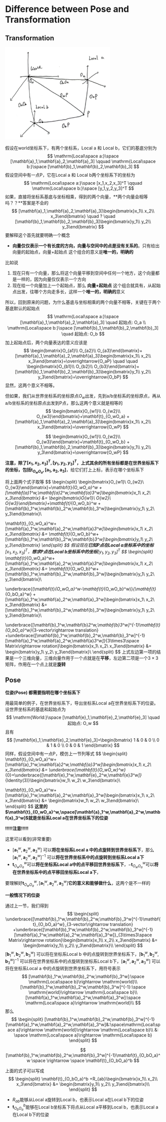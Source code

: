 # Difference between Pose and Transformation

## Transformation

<img src="figures/Difference_between_Pose_Transformation/transformation_example.png" style="zoom:70%;" />

假设在world坐标系下，有两个坐标系，Local a 和 Local b，它们的基底分别为
$$
\mathrm{Local\space a:}\space [\mathbf{a}_1,\mathbf{a}_2,\mathbf{a}_3]
\qquad \mathrm{Local\space b:}\space [\mathbf{b}_1,\mathbf{b}_2,\mathbf{b}_3]
$$
假设空间中有一点P，它在Local a 和 Local b两个坐标系下的坐标为
$$
\mathrm{Local\space a:}\space [x_1,x_2,x_3]^T
\qquad \mathrm{Local\space b:}\space [y_1,y_2,y_3]^T
$$
如果，直接将坐标系基底与坐标相乘，得到的两个向量，**两个向量会相等吗？？**答案是不会的
$$
[\mathbf{a}_1,\mathbf{a}_2,\mathbf{a}_3]\begin{bmatrix}x_1\\ x_2\\ x_3\end{bmatrix}
\quad ? \quad
[\mathbf{b}_1,\mathbf{b}_2,\mathbf{b}_3]\begin{bmatrix}y_1\\ y_2\\ y_3\end{bmatrix}
$$
要解释这个首先就要明确一个概念

- **向量仅仅表示一个有长度的方向，向量与空间中的点是没有关系的**。只有给出向量的起始点，向量+起始点 这个组合的意义是**唯一的，明确的**

比如说

1. 现在只有一个向量，那么将这个向量平移到空间中任何一个地方，这个向量都是一样的，因为向量仅仅表示一个方向
2. 现在给一个向量加上一个起始点，那么 **向量+起始点** 这个组合就具有，从起始点出发，往哪个方向走多长，这样一个**唯一的，明确的**意义

所以，回到原来的问题，为什么基底与坐标相乘的两个向量不相等，关键在于两个基底默认的起始点
$$
\mathrm{Local\space a:}\space [\mathbf{a}_1,\mathbf{a}_2,\mathbf{a}_3] \quad 起始点: O_a
\\
\mathrm{Local\space b:}\space [\mathbf{b}_1,\mathbf{b}_2,\mathbf{b}_3] \quad 起始点: O_b
$$
加上起始点后，两个向量表达的意义应该是
$$
\begin{bmatrix}O_{a1}\\ O_{a2}\\ O_{a3}\end{bmatrix}+[\mathbf{a}_1,\mathbf{a}_2,\mathbf{a}_3]\begin{bmatrix}x_1\\ x_2\\ x_3\end{bmatrix}=\overrightarrow{O_aP}
\quad  \quad
\begin{bmatrix}O_{b1}\\ O_{b2}\\ O_{b3}\end{bmatrix}+[\mathbf{b}_1,\mathbf{b}_2,\mathbf{b}_3]\begin{bmatrix}y_1\\ y_2\\ y_3\end{bmatrix}=\overrightarrow{O_bP}
$$
显然，这两个意义不相等。

但如果，我们从世界坐标系的坐标原点$O_w$出发，先到a/b坐标系的坐标原点，再从a/b坐标系的坐标原点出发到P点，那么这两个意义就是相等的
$$
\begin{bmatrix}O_{w1}\\ O_{w2}\\ O_{w3}\end{bmatrix}+\mathbf{t}_{O_wO_a}
+[\mathbf{a}_1,\mathbf{a}_2,\mathbf{a}_3]\begin{bmatrix}x_1\\ x_2\\ x_3\end{bmatrix}=\overrightarrow{O_wP}
$$

$$
\begin{bmatrix}O_{w1}\\ O_{w2}\\ O_{w3}\end{bmatrix}+\mathbf{t}_{O_wO_b}
+[\mathbf{b}_1,\mathbf{b}_2,\mathbf{b}_3]\begin{bmatrix}y_1\\ y_2\\ y_3\end{bmatrix}=\overrightarrow{O_wP}
$$

**注意，除了$[x_1,x_2,x_3]^T,[y_1,y_2,y_3]^T$，上式其余的所有坐标都是在世界坐标系下的坐标，包括$\mathbf{t}_{O_wO_a},[\mathbf{a}_1,\mathbf{a}_2,\mathbf{a}_3]$**，给它们打上上标，表示在哪个坐标系下

将上面两个式子取等
$$
\begin{split}
\begin{bmatrix}O_{w1}\\ O_{w2}\\ O_{w3}\end{bmatrix}+\mathbf{t}_{O_wO_a}^w
+[\mathbf{a}_1^w,\mathbf{a}_2^w,\mathbf{a}_3^w]\begin{bmatrix}x_1\\ x_2\\ x_3\end{bmatrix}
&=
\begin{bmatrix}O_{w1}\\ O_{w2}\\ O_{w3}\end{bmatrix}+\mathbf{t}_{O_wO_b}^w
+[\mathbf{b}_1^w,\mathbf{b}_2^w,\mathbf{b}_3^w]\begin{bmatrix}y_1\\ y_2\\ y_3\end{bmatrix}\\

\mathbf{t}_{O_wO_a}^w+[\mathbf{a}_1^w,\mathbf{a}_2^w,\mathbf{a}_3^w]\begin{bmatrix}x_1\\ x_2\\ x_3\end{bmatrix}
&=
\mathbf{t}_{O_wO_b}^w+[\mathbf{b}_1^w,\mathbf{b}_2^w,\mathbf{b}_3^w]\begin{bmatrix}y_1\\ y_2\\ y_3\end{bmatrix}
\end{split}
$$
假设现在**已知P点在Local a坐标系中的坐标**$[x_1,x_2,x_3]^T$，**想求P点在Local b坐标系中的坐标**$[y_1,y_2,y_3]^T$
$$
\begin{split}
\mathbf{t}_{O_wO_a}^w+[\mathbf{a}_1^w,\mathbf{a}_2^w,\mathbf{a}_3^w]\begin{bmatrix}x_1\\ x_2\\ x_3\end{bmatrix}
&=
\mathbf{t}_{O_wO_b}^w+[\mathbf{b}_1^w,\mathbf{b}_2^w,\mathbf{b}_3^w]\begin{bmatrix}y_1\\ y_2\\ y_3\end{bmatrix}\\

\underbrace{(\mathbf{t}_{O_wO_a}^w-\mathbf{t}_{O_wO_b}^w)}_{\mathbf{t}_{O_bO_a}^w}
+[\mathbf{a}_1^w,\mathbf{a}_2^w,\mathbf{a}_3^w]\begin{bmatrix}x_1\\ x_2\\ x_3\end{bmatrix}
&=
[\mathbf{b}_1^w,\mathbf{b}_2^w,\mathbf{b}_3^w]\begin{bmatrix}y_1\\ y_2\\ y_3\end{bmatrix}\\

\underbrace{[\mathbf{b}_1^w,\mathbf{b}_2^w,\mathbf{b}_3^w]^{-1}\mathbf{t}_{O_bO_a}^w}_{3-vector\rightarrow translation}
+\underbrace{[\mathbf{b}_1^w,\mathbf{b}_2^w,\mathbf{b}_3^w]^{-1}[\mathbf{a}_1^w,\mathbf{a}_2^w,\mathbf{a}_3^w]}_{3\times3\space Matrix\rightarrow rotation}\begin{bmatrix}x_1\\ x_2\\ x_3\end{bmatrix}
&=
\begin{bmatrix}y_1\\ y_2\\ y_3\end{bmatrix}\\
\end{split}
$$
上式左边第一项的结果是一个三维向量，三维向量作用于一个点就是在**平移**，左边第二项是一个$3\times3$矩阵，作用在一个点上就是**旋转**

## Pose

**位姿(Pose) 都需要指明在哪个坐标系下**

用最简单的例子，在世界坐标系下，导出坐标系Local a在世界坐标系下的位姿。设世界坐标系的基底和起始点为
$$
\mathrm{World:}\space [\mathbf{e}_1,\mathbf{e}_2,\mathbf{e}_3] \quad 起始点: O_w
$$
且有
$$
[\mathbf{e}_1,\mathbf{e}_2,\mathbf{e}_3]=\begin{bmatrix}
1 & 0 & 0 \\ 0 & 1 & 0 \\ 0 & 0 & 1 
\end{bmatrix}
$$
同样，假设空间中有一点P，模仿上一节列等式
$$
\begin{split}
\mathbf{t}_{O_wO_a}^w+[\mathbf{a}_1^w,\mathbf{a}_2^w,\mathbf{a}_3^w]\begin{bmatrix}x_1\\ x_2\\ x_3\end{bmatrix}
&=
\underbrace{\mathbf{t}_{O_wO_w}^w}_{0}+\underbrace{[\mathbf{e}_1^w,\mathbf{e}_2^w,\mathbf{e}_3^w]}_{Identity(3)}\begin{bmatrix}w_1\\ w_2\\ w_3\end{bmatrix}\\

\mathbf{t}_{O_wO_a}^w+[\mathbf{a}_1^w,\mathbf{a}_2^w,\mathbf{a}_3^w]\begin{bmatrix}x_1\\ x_2\\ x_3\end{bmatrix}
&=
\begin{bmatrix}w_1\\ w_2\\ w_3\end{bmatrix}\\
\end{split}
$$
**这里的$\mathbf{t}_{O_wO_a}^w,\space[\mathbf{a}_1^w,\mathbf{a}_2^w,\mathbf{a}_3^w]$就是坐标系Local a在世界坐标系下的位姿**

**!!!!!注意!!!!!**

这里可以看到(非常重要)

- $[\mathbf{a}_1^w,\mathbf{a}_2^w,\mathbf{a}_3^w]$ 可以**将在坐标系Local a 中的点旋转到世界坐标系下**，那么$[\mathbf{a}_1^w,\mathbf{a}_2^w,\mathbf{a}_3^w]^{-1}$ 可以**将在世界坐标系中的点旋转到坐标系Local a下**
- $\mathbf{t}_{O_wO_a}^w$可以**将在坐标系Local a中的点平移回世界坐标系下**，$-\mathbf{t}_{O_wO_a}^w$可以**将在世界坐标系中的点平移回坐标系Local a下**，

要理解好$\mathbf{t}_{O_wO_a}^w,[\mathbf{a}_1^w,\mathbf{a}_2^w,\mathbf{a}_3^w]$**它的意义和能够做什么**，这两个是不一样的



**一般情况下的位姿**

通过上一节，我们得到
$$
\begin{split}
\underbrace{[\mathbf{b}_1^w,\mathbf{b}_2^w,\mathbf{b}_3^w]^{-1}\mathbf{t}_{O_bO_a}^w}_{3-vector\rightarrow translation}
+\underbrace{[\mathbf{b}_1^w,\mathbf{b}_2^w,\mathbf{b}_3^w]^{-1}[\mathbf{a}_1^w,\mathbf{a}_2^w,\mathbf{a}_3^w]}_{3\times3\space Matrix\rightarrow rotation}\begin{bmatrix}x_1\\ x_2\\ x_3\end{bmatrix}
&=
\begin{bmatrix}y_1\\ y_2\\ y_3\end{bmatrix}\\
\end{split}
$$
$[\mathbf{b}_1^w,\mathbf{b}_2^w,\mathbf{b}_3^w]$ 可以将在坐标系Local b 中的点旋转到世界坐标系下，$[\mathbf{b}_1^w,\mathbf{b}_2^w,\mathbf{b}_3^w]^{-1}$ 可以将在世界坐标系中的点旋转到坐标系Local b下，$[\mathbf{a}_1^w,\mathbf{a}_2^w,\mathbf{a}_3^w]$ 可以将在坐标系Local a 中的点旋转到世界坐标系下，用符号表示
$$
[\mathbf{b}_1^w,\mathbf{b}_2^w,\mathbf{b}_3^w]:\space \mathrm{Local\space b}\rightarrow \mathrm{world}\\
[\mathbf{b}_1^w,\mathbf{b}_2^w,\mathbf{b}_3^w]^{-1}:\space \mathrm{world}\rightarrow \mathrm{Local\space b}\\
[\mathbf{a}_1^w,\mathbf{a}_2^w,\mathbf{a}_3^w]:\space \mathrm{Local\space a}\rightarrow \mathrm{world}\\
$$
那么
$$
\begin{split}
[\mathbf{b}_1^w,\mathbf{b}_2^w,\mathbf{b}_3^w]^{-1}[\mathbf{a}_1^w,\mathbf{a}_2^w,\mathbf{a}_3^w]&:\space\mathrm{Local\space a}\rightarrow \mathrm{world}\rightarrow \mathrm{Local\space b}\\
&: \space \mathrm{Local\space a}\rightarrow \mathrm{Local\space b}
\end{split}
$$

$$
[\mathbf{b}_1^w,\mathbf{b}_2^w,\mathbf{b}_3^w]^{-1}\mathbf{t}_{O_bO_a}^w
\space \rightarrow \space
\mathbf{t}_{O_bO_a}^b
$$

上面的式子可以写成
$$
\begin{split}
\mathbf{t}_{O_bO_a}^b
+R_{ab}\begin{bmatrix}x_1\\ x_2\\ x_3\end{bmatrix}
&=
\begin{bmatrix}y_1\\ y_2\\ y_3\end{bmatrix}\\
\end{split}
$$

- $R_{ab}$能够从Local a旋转到Local b，也表示Local a在Local b下的位姿
- $\mathbf{t}_{O_bO_a}^b$能够在Local b坐标系下将点从Local a平移到Local b，也表示Local a在Local b下的位姿





















